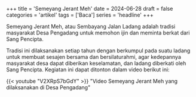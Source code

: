 +++
title = 'Semeyang Jerant Meh'
date = 2024-06-28
draft = false
categories = 'artikel'
tags = ['Baca']
series = 'headline'
+++

Semeyang Jerant Meh, atau Sembayang Jalan Ladang adalah tradisi masyarakat Desa Pengadang untuk memohon ijin dan meminta berkat dari Sang Pencipta.

<!--more-->

Tradisi ini dilaksanakan setiap tahun dengan berkumpul pada suatu ladang untuk membuat sesajen bersama dan bersilaturahmi, agar kedepannya masyarakat desa dapat diberikan keselamatan, dan ladang diberkati oleh Sang Pencipta. Kegiatan ini dapat ditonton dalam video berikut ini:

{{< youtube "V2XRpS7bGdY" >}} "Video Semeyang Jerant Meh yang dilaksanakan di Desa Pengadang"